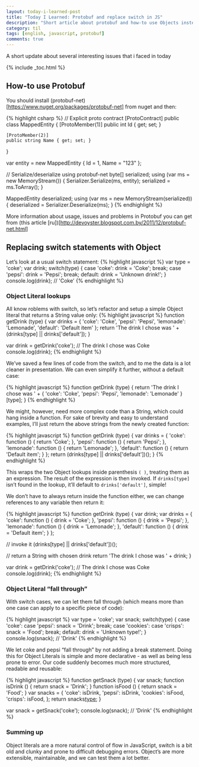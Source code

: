 ```yaml
---
layout: today-i-learned-post
title: "Today I Learned: Protobuf and replace switch in JS"
description: "Short article about protobuf and how-to use Objects instead of the switch statement in javascript"
category: til
tags: [english, javascript, protobuf]
comments: true
---
```


A short update about several interesting issues that i faced in today

{% include _toc.html %}

## How-to use Protobuf
You should install (protobuf-net)[https://www.nuget.org/packages/protobuf-net] from nuget and then:

{% highlight csharp %}
// Explicit proto contract
[ProtoContract]
public class MappedEntity
{
    [ProtoMember(1)]
    public int Id { get; set; }

    [ProtoMember(2)]
    public string Name { get; set; }
}

var entity = new MappedEntity { Id = 1, Name = "123" };

// Serialize/deserialize using protobuf-net
byte[] serialized;
using (var ms = new MemoryStream())
{
    Serializer.Serialize(ms, entity);
    serialized = ms.ToArray();
}

MappedEntity deserialized;
using (var ms = new MemoryStream(serialized))
{
    deserialized = Serializer.Deserialize<MappedEntity>(ms);
}
{% endhighlight %}

More information about usage, issues and problems in Protobuf you can get from (this article [ru])[http://devoyster.blogspot.com.by/2011/12/protobuf-net.html]

## Replacing switch statements with Object

Let’s look at a usual switch statement:
{% highlight javascript %}
var type = 'coke';
var drink;
switch(type) {
case 'coke':
  drink = 'Coke';
  break;
case 'pepsi':
  drink = 'Pepsi';
  break;
default:
  drink = 'Unknown drink!';
}
console.log(drink); // 'Coke'
{% endhighlight %}

### Object Literal lookups

All know roblems with switch, so let’s refactor and setup a simple Object literal that returns a String value only:
{% highlight javascript %}
function getDrink (type) {
  var drinks = {
    'coke': 'Coke',
    'pepsi': 'Pepsi',
    'lemonade': 'Lemonade',
    'default': 'Default item'
  };
  return 'The drink I chose was ' + (drinks[type] || drinks['default']);
}

var drink = getDrink('coke');
// The drink I chose was Coke
console.log(drink);
{% endhighlight %}

We’ve saved a few lines of code from the switch, and to me the data is a lot cleaner in presentation. We can even simplify it further, without a default case:

{% highlight javascript %}
function getDrink (type) {
  return 'The drink I chose was ' + {
    'coke': 'Coke',
    'pepsi': 'Pepsi',
    'lemonade': 'Lemonade'
  }[type];
}
{% endhighlight %}

We might, however, need more complex code than a String, which could hang inside a function. For sake of brevity and easy to understand examples, I’ll just return the above strings from the newly created function:

{% highlight javascript %}
function getDrink (type) {
  var drinks = {
    'coke': function () {
      return 'Coke';
    },
    'pepsi': function () {
      return 'Pepsi';
    },
    'lemonade': function () {
      return 'Lemonade';
    },
    'default': function () {
      return 'Default item';
    }
  };
  return (drinks[type] || drinks['default'])();
}
{% endhighlight %}

This wraps the two Object lookups inside parenthesis `( )`, treating them as an expression. The result of the expression is then invoked. If `drinks[type]` isn’t found in the lookup, it’ll default to `drinks['default']`, simple!

We don’t have to always return inside the function either, we can change references to any variable then return it:

{% highlight javascript %}
function getDrink (type) {
  var drink;
  var drinks = {
    'coke': function () {
      drink = 'Coke';
    },
    'pepsi': function () {
      drink = 'Pepsi';
    },
    'lemonade': function () {
      drink = 'Lemonade';
    },
    'default': function () {
      drink = 'Default item';
    }
  };
    
  // invoke it
  (drinks[type] || drinks['default'])();
    
  // return a String with chosen drink
  return 'The drink I chose was ' + drink;
}

var drink = getDrink('coke');
// The drink I chose was Coke
console.log(drink);
{% endhighlight %}

### Object Literal “fall through”

With switch cases, we can let them fall through (which means more than one case can apply to a specific piece of code):

{% highlight javascript %}
var type = 'coke';
var snack;
switch(type) {
case 'coke':
case 'pepsi':
  snack = 'Drink';
  break;
case 'cookies':
case 'crisps':
  snack = 'Food';
  break;
default:
  drink = 'Unknown type!';
}
console.log(snack); // 'Drink'
{% endhighlight %}

We let coke and pepsi “fall through” by not adding a break statement. Doing this for Object Literals is simple and more declarative - as well as being less prone to error. Our code suddenly becomes much more structured, readable and reusable:

{% highlight javascript %}
function getSnack (type) {
  var snack;
  function isDrink () {
    return snack = 'Drink';
  }
  function isFood () {
    return snack = 'Food';
  }
  var snacks = {
    'coke': isDrink,
    'pepsi': isDrink,
    'cookies': isFood,
    'crisps': isFood,
  };
  return snacks[type]();
}

var snack = getSnack('coke');
console.log(snack); // 'Drink'
{% endhighlight %}

### Summing up

Object literals are a more natural control of flow in JavaScript, switch is a bit old and clunky and prone to difficult debugging errors. Object’s are more extensible, maintainable, and we can test them a lot better.
